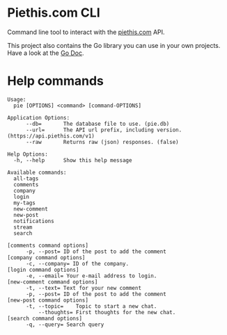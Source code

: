 Piethis.com CLI
===============

Command line tool to interact with the [piethis.com](https://www.piethis.com) API.

This project also contains the Go library you can use in your own projects. Have a look at the [Go Doc](http://godoc.org/github.com/piethis/cli/pie).


Help commands
=============

```
Usage:
  pie [OPTIONS] <command> [command-OPTIONS]

Application Options:
      --db=       The database file to use. (pie.db)
      --url=      The API url prefix, including version. (https://api.piethis.com/v1)
      --raw       Returns raw (json) responses. (false)

Help Options:
  -h, --help      Show this help message

Available commands:
  all-tags
  comments
  company
  login
  my-tags
  new-comment
  new-post
  notifications
  stream
  search

[comments command options]
      -p, --post= ID of the post to add the comment
[company command options]
      -c, --company= ID of the company.
[login command options]
      -e, --email= Your e-mail address to login.
[new-comment command options]
      -t, --text= Text for your new comment
      -p, --post= ID of the post to add the comment
[new-post command options]
      -t, --topic=    Topic to start a new chat.
          --thoughts= First thoughts for the new chat.
[search command options]
      -q, --query= Search query
```

